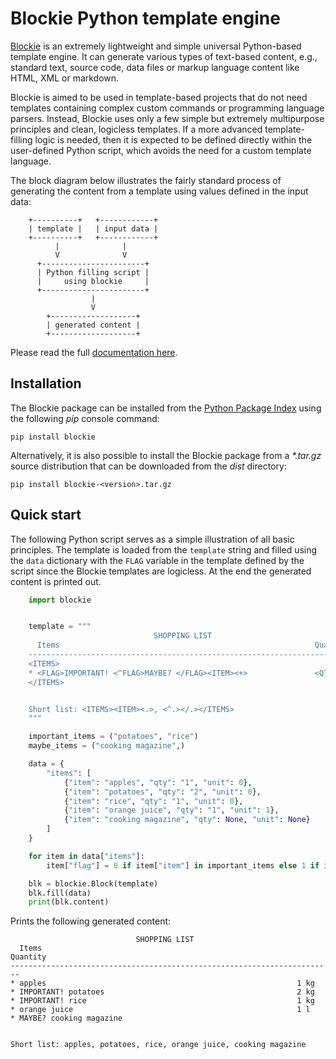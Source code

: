 # Blockie Python template engine

[Blockie](https://github.com/lubomilko/blockie) is an extremely lightweight and simple universal
Python-based template engine. It can generate various types of text-based content, e.g., standard
text, source code, data files or markup language content like HTML, XML or markdown.

Blockie is aimed to be used in template-based projects that do not need templates containing
complex custom commands or programming language parsers. Instead, Blockie uses only a few simple
but extremely multipurpose principles and clean, logicless templates. If a more advanced
template-filling logic is needed, then it is expected to be defined directly within the
user-defined Python script, which avoids the need for a custom template language.

The block diagram below illustrates the fairly standard process of generating the content from a
template using values defined in the input data:

``` text
    +----------+   +------------+
    | template |   | input data |
    +----------+   +------------+
          |              |
          V              V
      +-----------------------+
      | Python filling script |
      |     using blockie     |
      +-----------------------+
                  |
                  V
        +-------------------+
        | generated content |
        +-------------------+
``` 

Please read the full [documentation here](https://lubomilko.github.io/blockie).


## Installation

The Blockie package can be installed from the [Python Package Index](https://pypi.org/) using the
following *pip* console command:

```console
pip install blockie
```

Alternatively, it is also possible to install the Blockie package from a *\*.tar.gz* source
distribution that can be downloaded from the *dist* directory:

```console
pip install blockie-<version>.tar.gz
```

## Quick start

The following Python script serves as a simple illustration of all basic principles. The template
is loaded from the `template` string and filled using the `data` dictionary with the `FLAG`
variable in the template defined by the script since the Blockie templates are logicless. At the
end the generated content is printed out.

``` python
    import blockie


    template = """
                                SHOPPING LIST
      Items                                                         Quantity
    ------------------------------------------------------------------------
    <ITEMS>
    * <FLAG>IMPORTANT! <^FLAG>MAYBE? </FLAG><ITEM><+>               <QTY><UNIT> kg<^UNIT> l</UNIT>
    </ITEMS>


    Short list: <ITEMS><ITEM><.>, <^.></.></ITEMS>
    """

    important_items = ("potatoes", "rice")
    maybe_items = ("cooking magazine",)

    data = {
        "items": [
            {"item": "apples", "qty": "1", "unit": 0},
            {"item": "potatoes", "qty": "2", "unit": 0},
            {"item": "rice", "qty": "1", "unit": 0},
            {"item": "orange juice", "qty": "1", "unit": 1},
            {"item": "cooking magazine", "qty": None, "unit": None}
        ]
    }

    for item in data["items"]:
        item["flag"] = 0 if item["item"] in important_items else 1 if item["item"] in maybe_items else None

    blk = blockie.Block(template)
    blk.fill(data)
    print(blk.content)
```

Prints the following generated content:

``` text
                            SHOPPING LIST
  Items                                                         Quantity
------------------------------------------------------------------------
* apples                                                        1 kg
* IMPORTANT! potatoes                                           2 kg
* IMPORTANT! rice                                               1 kg
* orange juice                                                  1 l
* MAYBE? cooking magazine                                       


Short list: apples, potatoes, rice, orange juice, cooking magazine
```
